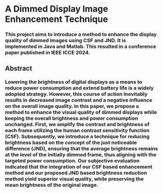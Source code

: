 # A Dimmed Display Image Enhancement Technique

### This project aims to introduce a method to enhance the display quality of dimmed images using CSF and JND. It is implemented in Java and Matlab. This resulted in a conference paper published in IEEE ICCE 2024.

## Abstract

### Lowering the brightness of digital displays as a means to reduce power consumption and extend battery life is a widely adopted strategy. However, this course of action inevitably results in decreased image contrast and a negative influence on the overall image quality. In this paper, we propose a method to enhance the visual quality of dimmed displays while keeping the overall brightness and power consumption unchanged. First, we amplify the contrast and brightness of each frame utilizing the human contrast sensitivity function (CSF). Subsequently, we introduce a technique for reducing brightness based on the concept of the just noticeable difference (JND), ensuring that the average brightness remains at the level of the initially dimmed frame, thus aligning with the targeted power consumption. Our subjective evaluation indicated that the integration of our CSF based enhancement method and our proposed JND based brightness reduction method yield superior visual quality, while preserving the mean brightness of the original image.

